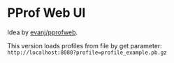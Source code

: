# PProf Web UI

Idea by [evanj/pprofweb](https://github.com/evanj/pprofweb).

This version loads profiles from file by get parameter:
`http://localhost:8080?profile=profile_example.pb.gz`
